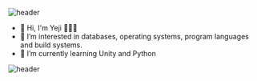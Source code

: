 ![header](https://capsule-render.vercel.app/api?type=soft&color=auto&height=100&section=header&text=)


- 👋 Hi, I'm Yeji  👨🏻‍💻
- 👀 I’m interested in databases, operating systems, program languages and build systems.
- 🌱 I’m currently learning Unity and Python

<!---
ellen310/ellen310 is a ✨ special ✨ repository because its `README.md` (this file) appears on your GitHub profile.
You can click the Preview link to take a look at your changes.
--->


<!--stat이랑 나타내는건데..나중에 사용할랭
![Anurag's github stats](https://github-readme-stats.vercel.app/api?username=Yeji&show_icons=true&theme=radical) 
[![Top Langs](https://github-readme-stats.vercel.app/api/top-langs/?username=Yeji&layout=compact&theme=dracula)](https://github.com/metleeha)
--->
![header](https://capsule-render.vercel.app/api?type=soft&color=auto&height=100&section=header&text=)
